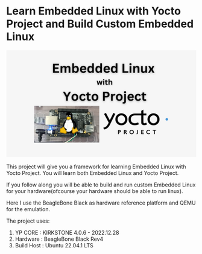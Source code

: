 # Learn Embedded Linux with Yocto Project and Build Custom Embedded Linux

![Alt text](./docs/pictures/Embedded%20Linux%20with%20Yocto.png?raw=true "Title")

This project will give you a framework for learning Embedded Linux with Yocto Project. You will learn both Embedded Linux and Yocto Project.

If you follow along you will be able to build and run custom Embedded Linux for your hardware(ofcourse your hardware should be able to run linux).

Here I use the BeagleBone Black as hardware reference platform and QEMU for the emulation.

The project uses:

1. YP CORE : KIRKSTONE 4.0.6 - 2022.12.28
2. Hardware : BeagleBone Black Rev4
3. Build Host : Ubuntu 22.04.1 LTS
